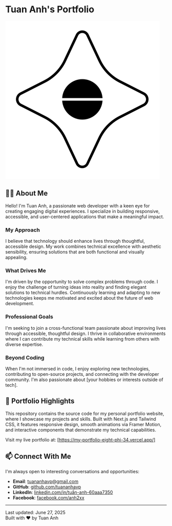 # Tuan Anh's Portfolio

![Portfolio Banner](public/logo-dark.svg)

## 👨‍💻 About Me

Hello! I'm Tuan Anh, a passionate web developer with a keen eye for creating engaging digital experiences. I specialize in building responsive, accessible, and user-centered applications that make a meaningful impact.

### My Approach

I believe that technology should enhance lives through thoughtful, accessible design. My work combines technical excellence with aesthetic sensibility, ensuring solutions that are both functional and visually appealing.

### What Drives Me

I'm driven by the opportunity to solve complex problems through code. I enjoy the challenge of turning ideas into reality and finding elegant solutions to technical hurdles. Continuously learning and adapting to new technologies keeps me motivated and excited about the future of web development.

### Professional Goals

I'm seeking to join a cross-functional team passionate about improving lives through accessible, thoughtful design. I thrive in collaborative environments where I can contribute my technical skills while learning from others with diverse expertise.

### Beyond Coding

When I'm not immersed in code, I enjoy exploring new technologies, contributing to open-source projects, and connecting with the developer community. I'm also passionate about [your hobbies or interests outside of tech].

## 🚀 Portfolio Highlights

This repository contains the source code for my personal portfolio website, where I showcase my projects and skills. Built with Next.js and Tailwind CSS, it features responsive design, smooth animations via Framer Motion, and interactive components that demonstrate my technical capabilities.

Visit my live portfolio at: [https://my-portfolio-eight-phi-34.vercel.app/]

## 📫 Connect With Me

I'm always open to interesting conversations and opportunities:

- **Email**: [tuananhavp@gmail.com](mailto:tuananhavp@gmail.com)
- **GitHub**: [github.com/tuananhavp](https://github.com/tuananhavp)
- **LinkedIn**: [linkedin.com/in/tuấn-anh-60aaa7350](https://www.linkedin.com/in/tuấn-anh-60aaa7350)
- **Facebook**: [facebook.com/anh2xx](https://facebook.com/anh2xx)

---

Last updated: June 27, 2025  
Built with ❤️ by Tuan Anh
